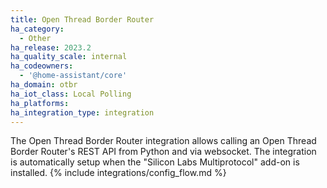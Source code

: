 ```yaml
---
title: Open Thread Border Router
ha_category:
  - Other
ha_release: 2023.2
ha_quality_scale: internal
ha_codeowners:
  - '@home-assistant/core'
ha_domain: otbr
ha_iot_class: Local Polling
ha_platforms:
ha_integration_type: integration
---
```


The Open Thread Border Router integration allows calling an Open Thread Border Router's REST API from Python and via websocket.
The integration is automatically setup when the "Silicon Labs Multiprotocol" add-on is installed.
{% include integrations/config_flow.md %}
